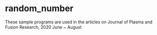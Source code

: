 # random_number
These sample programs are used in the articles on Journal of Plasma and Fusion Research, 2020 June ~ August
